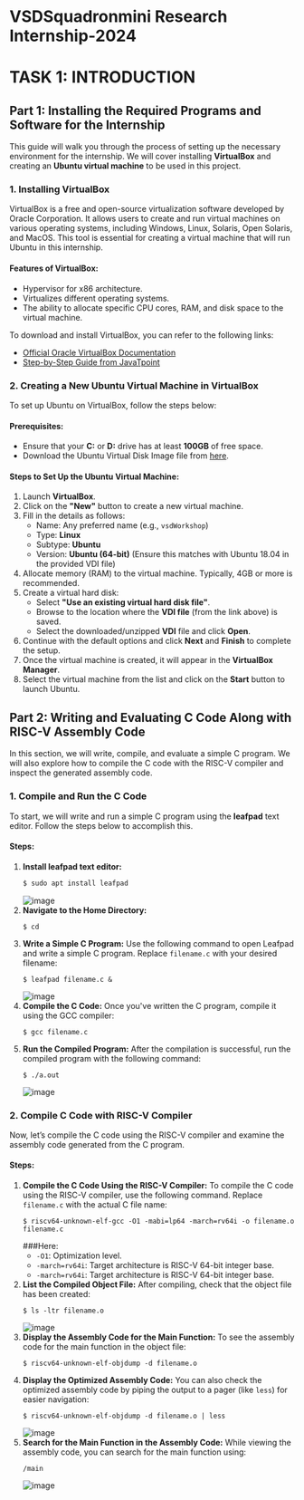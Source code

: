 # VSDSquadronmini Research Internship-2024
# TASK 1: INTRODUCTION

## Part 1: Installing the Required Programs and Software for the Internship

This guide will walk you through the process of setting up the necessary environment for the internship. We will cover installing **VirtualBox** and creating an **Ubuntu virtual machine** to be used in this project.

### 1. Installing VirtualBox

VirtualBox is a free and open-source virtualization software developed by Oracle Corporation. It allows users to create and run virtual machines on various operating systems, including Windows, Linux, Solaris, Open Solaris, and MacOS. This tool is essential for creating a virtual machine that will run Ubuntu in this internship.

#### Features of VirtualBox:
- Hypervisor for x86 architecture.
- Virtualizes different operating systems.
- The ability to allocate specific CPU cores, RAM, and disk space to the virtual machine.

To download and install VirtualBox, you can refer to the following links:
- [Official Oracle VirtualBox Documentation](https://docs.oracle.com/en/virtualization/virtualbox/7.0/user/installation.html#installation)
- [Step-by-Step Guide from JavaTpoint](https://www.javatpoint.com/virtualbox-installation)

### 2. Creating a New Ubuntu Virtual Machine in VirtualBox

To set up Ubuntu on VirtualBox, follow the steps below:

#### Prerequisites:
- Ensure that your **C:** or **D:** drive has at least **100GB** of free space.
- Download the Ubuntu Virtual Disk Image file from [here](https://forgefunder.com/~kunal/riscv_workshop.vdi).

#### Steps to Set Up the Ubuntu Virtual Machine:
1. Launch **VirtualBox**.
2. Click on the **"New"** button to create a new virtual machine.
3. Fill in the details as follows:
   - Name: Any preferred name (e.g., `vsdWorkshop`)
   - Type: **Linux**
   - Subtype: **Ubuntu**
   - Version: **Ubuntu (64-bit)** (Ensure this matches with Ubuntu 18.04 in the provided VDI file)
4. Allocate memory (RAM) to the virtual machine. Typically, 4GB or more is recommended.
5. Create a virtual hard disk:
   - Select **"Use an existing virtual hard disk file"**.
   - Browse to the location where the **VDI file** (from the link above) is saved.
   - Select the downloaded/unzipped **VDI** file and click **Open**.
6. Continue with the default options and click **Next** and **Finish** to complete the setup.
7. Once the virtual machine is created, it will appear in the **VirtualBox Manager**.
8. Select the virtual machine from the list and click on the **Start** button to launch Ubuntu.

## Part 2: Writing and Evaluating C Code Along with RISC-V Assembly Code

In this section, we will write, compile, and evaluate a simple C program. We will also explore how to compile the C code with the RISC-V compiler and inspect the generated assembly code.

### 1. Compile and Run the C Code

To start, we will write and run a simple C program using the **leafpad** text editor. Follow the steps below to accomplish this.

#### Steps:
1. **Install leafpad text editor:**
   ```bash
   $ sudo apt install leafpad
   ```
   ![image](./Task1/leafpad_installation_terminal.png)
2. **Navigate to the Home Directory:**
   ```
   $ cd
   ```
3. **Write a Simple C Program:** Use the following command to open Leafpad and write a simple C program. Replace `filename.c` with your desired filename:
   ```
   $ leafpad filename.c &
   ```
   ![image](./Task1/leafpad_editor.png)
4. **Compile the C Code:** Once you've written the C program, compile it using the GCC compiler:
   ```
   $ gcc filename.c
   ```
5. **Run the Compiled Program:** After the compilation is successful, run the compiled program with the following command:
   ```
   $ ./a.out
   ```
   ![image](./Task1/sum1ton_output.png)
### 2. Compile C Code with RISC-V Compiler

Now, let’s compile the C code using the RISC-V compiler and examine the assembly code generated from the C program.

#### Steps:
1. **Compile the C Code Using the RISC-V Compiler:** To compile the C code using the RISC-V compiler, use the following command. Replace `filename.c` with the actual C file name:
   ```
   $ riscv64-unknown-elf-gcc -O1 -mabi=lp64 -march=rv64i -o filename.o filename.c
   ```
   ###Here:
   - `-O1`: Optimization level.
   - `-march=rv64i`: Target architecture is RISC-V 64-bit integer base.
   - `-march=rv64i`: Target architecture is RISC-V 64-bit integer base.
2. **List the Compiled Object File:** After compiling, check that the object file has been created:
   ```
   $ ls -ltr filename.o
   ```
   ![image](./Task1/riscv_gcc_copiler.png)
3. **Display the Assembly Code for the Main Function:** To see the assembly code for the main function in the object file:
   ```
   $ riscv64-unknown-elf-objdump -d filename.o
   ```
4. **Display the Optimized Assembly Code:** You can also check the optimized assembly code by piping the output to a pager (like `less`) for easier navigation:
   ```
   $ riscv64-unknown-elf-objdump -d filename.o | less
   ```
   ![image](./Task1/optimized_assembly.png)
5. **Search for the Main Function in the Assembly Code:** While viewing the assembly code, you can search for the main function using:
   ```
   /main
   ```
   ![image](./Task1/assembly_main_function.png)
